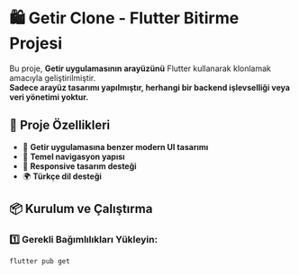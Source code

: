 # 🛍️ Getir Clone - Flutter Bitirme Projesi

Bu proje, **Getir uygulamasının arayüzünü** Flutter kullanarak klonlamak amacıyla geliştirilmiştir.  
**Sadece arayüz tasarımı yapılmıştır, herhangi bir backend işlevselliği veya veri yönetimi yoktur.**

## 🚀 Proje Özellikleri
- 📱 **Getir uygulamasına benzer modern UI tasarımı**
- 🔄 **Temel navigasyon yapısı**
- 🎨 **Responsive tasarım desteği**
- 🌍 **Türkçe dil desteği**

## 📦 Kurulum ve Çalıştırma

### 1️⃣ Gerekli Bağımlılıkları Yükleyin:
```sh
flutter pub get

